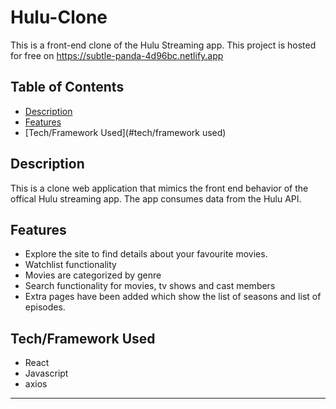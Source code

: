 # Hulu-Clone

This is a front-end clone of the Hulu Streaming app. This project is hosted for free on https://subtle-panda-4d96bc.netlify.app
<br>

## Table of Contents
- [Description](#description)
- [Features](#features)
- [Tech/Framework Used](#tech/framework used)

## Description
This is a clone web application that mimics the front end behavior of the offical Hulu streaming app. The app consumes data from the Hulu API.


## Features

- Explore the site to find details about your favourite movies.
- Watchlist functionality 
- Movies are categorized by genre
- Search functionality for movies, tv shows and cast members
- Extra pages have been added which show the list of seasons and list of episodes.

## Tech/Framework Used
* React
* Javascript
* axios

---
<br>

